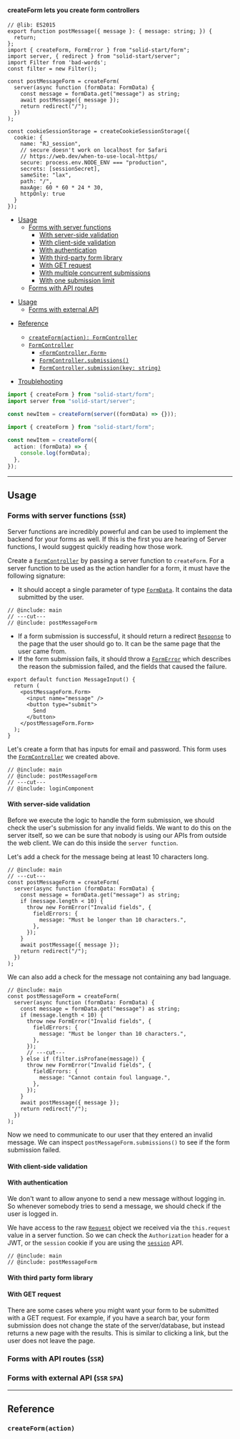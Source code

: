 <title>createForm</title>

#### createForm lets you create form controllers

```twoslash include main
// @lib: ES2015
export function postMessage({ message }: { message: string; }) {
  return;
};
import { createForm, FormError } from "solid-start/form";
import server, { redirect } from "solid-start/server";
import Filter from 'bad-words';
const filter = new Filter();
```

```twoslash include postMessageForm
const postMessageForm = createForm(
  server(async function (formData: FormData) {
    const message = formData.get("message") as string;
    await postMessage({ message });
    return redirect("/");
  })
);
```

```twoslash include sessionStorage
const cookieSessionStorage = createCookieSessionStorage({
  cookie: {
    name: "RJ_session",
    // secure doesn't work on localhost for Safari
    // https://web.dev/when-to-use-local-https/
    secure: process.env.NODE_ENV === "production",
    secrets: [sessionSecret],
    sameSite: "lax",
    path: "/",
    maxAge: 60 * 60 * 24 * 30,
    httpOnly: true
  }
});
```

<ssr>

- [Usage](#usage)
  - [Forms with server functions](/api/forms/createForm#forms-with-server-functions-ssr)
    - [With server-side validation](#server-side-form-with-client-side-validation)
    - [With client-side validation](#server-side-form-with-client-side-validation)
    - [With authentication](#server-side-form-with-authentication)
    - [With third-party form library](#server-side-form-with-third-party-form-library)
    - [With GET request](#server-side-form-with-get-request)
    - [With multiple concurrent submissions](#server-side-form-send-multiple-concurrent-requests)
    - [With one submission limit](#server-side-form-send-multiple-concurrent-requests)
  - [Forms with API routes](#api-routes)

</ssr>

<spa>

- [Usage](#usage)
  - [Forms with external API](#client-side-forms)

</spa>

- [Reference](#reference)

  - [`createForm(action): FormController`](#hello-world)
  - [`FormController`](#form-controller)
    - [`<FormController.Form>`](#form-controller-form)
    - [`FormController.submissions()`](#form-controller-form)
    - [`FormController.submission(key: string)`](#form-controller-form)

- [Troublehooting](#troublehooting)

```ts twoslash
import { createForm } from "solid-start/form";
import server from "solid-start/server";

const newItem = createForm(server((formData) => {}));
```

```ts twoslash
import { createForm } from "solid-start/form";

const newItem = createForm({
  action: (formData) => {
    console.log(formData);
  },
});
```

---

## Usage

### Forms with server functions (`SSR`)

Server functions are incredibly powerful and can be used to implement the backend for your forms as well. If this is the first you are hearing of Server functions, I would suggest quickly reading how those work.

Create a [`FormController`](/api/) by passing a server function to `createForm`. For a server function to be used as the action handler for a form, it must have the following signature:

- It should accept a single parameter of type [`FormData`](https://developer.mozilla.org/en-US/docs/Web/API/FormData). It contains the data submitted by the user.

```tsx twoslash {2}
// @include: main
// ---cut---
// @include: postMessageForm
```

- If a form submission is successful, it should return a redirect [`Response`](https://developer.mozilla.org/en-US/docs/Web/API/Response) to the page that the user should go to. It can be the same page that the user came from.
- If the form submission fails, it should throw a [`FormError`](/api/forms/formerror) which describes the reason the submission failed, and the fields that caused the failure.

```twoslash include loginComponent
export default function MessageInput() {
  return (
    <postMessageForm.Form>
      <input name="message" />
      <button type="submit">
        Send
      </button>
    </postMessageForm.Form>
  );
}
```

Let's create a form that has inputs for email and password. This form uses the [`FormController`]() we created above.

```tsx twoslash
// @include: main
// @include: postMessageForm
// ---cut---
// @include: loginComponent
```

#### With server-side validation

Before we execute the logic to handle the form submission, we should check the user's submission for any invalid fields. We want to do this on the server itself, so we can be sure that nobody is using our APIs from outside the web client. We can do this inside the `server function`.

Let's add a check for the message being at least 10 characters long.

```tsx twoslash {4-10}
// @include: main
// ---cut---
const postMessageForm = createForm(
  server(async function (formData: FormData) {
    const message = formData.get("message") as string;
    if (message.length < 10) {
      throw new FormError("Invalid fields", {
        fieldErrors: {
          message: "Must be longer than 10 characters.",
        },
      });
    }
    await postMessage({ message });
    return redirect("/");
  })
);
```

We can also add a check for the message not containing any bad language.

```tsx twoslash {1-7}
// @include: main
const postMessageForm = createForm(
  server(async function (formData: FormData) {
    const message = formData.get("message") as string;
    if (message.length < 10) {
      throw new FormError("Invalid fields", {
        fieldErrors: {
          message: "Must be longer than 10 characters.",
        },
      });
      // ---cut---
    } else if (filter.isProfane(message)) {
      throw new FormError("Invalid fields", {
        fieldErrors: {
          message: "Cannot contain foul language.",
        },
      });
    }
    await postMessage({ message });
    return redirect("/");
  })
);
```

Now we need to communicate to our user that they entered an invalid message. We can inspect `postMessageForm.submissions()` to see if the form submission failed.

#### With client-side validation

#### With authentication

We don't want to allow anyone to send a new message without logging in. So whenever somebody tries to send a message, we should check if the user is logged in.

We have access to the raw [`Request`](https://developer.mozilla.org/en-US/docs/Web/API/Request) object we received via the `this.request` value in a server function. So we can check the `Authorization` header for a JWT, or the `session` cookie if you are using the [`session`](/api/session) API.

```tsx twoslash {1-7}
// @include: main
// @include: postMessageForm
```

#### With third party form library

#### With GET request

There are some cases where you might want your form to be submitted with a GET request. For example, if you have a search bar, your form submission does not change the state of the server/database, but instead returns a new page with the results. This is similar to clicking a link, but the user does not leave the page.

### Forms with API routes (`SSR`)

### Forms with external API (`SSR` `SPA`)

---

## Reference

### `createForm(action)`

